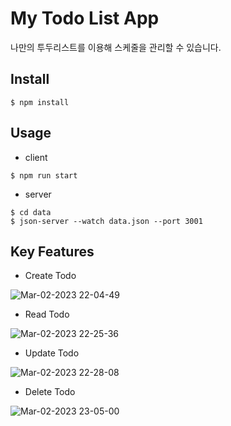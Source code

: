 # My Todo List App
나만의 투두리스트를 이용해 스케줄을 관리할 수 있습니다.

## Install
```
$ npm install
```

## Usage
- client
```
$ npm run start
```
- server
```
$ cd data
$ json-server --watch data.json --port 3001
```

## Key Features
- Create Todo

![Mar-02-2023 22-04-49](https://user-images.githubusercontent.com/115632555/222436786-09834819-5a26-4021-a77c-400a52af38e7.gif)

- Read Todo

![Mar-02-2023 22-25-36](https://user-images.githubusercontent.com/115632555/222441256-5c619bc6-cdb2-43d7-8091-3a1050b2ac85.gif)

- Update Todo

![Mar-02-2023 22-28-08](https://user-images.githubusercontent.com/115632555/222442050-cc21e4ab-82c8-41d7-b1f5-510282fb43d4.gif)

- Delete Todo

![Mar-02-2023 23-05-00](https://user-images.githubusercontent.com/115632555/222450858-b4d8f503-9fba-4e85-be74-2569b7af274a.gif)

